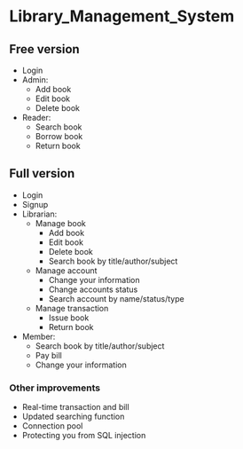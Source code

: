 # Library_Management_System
## Free version
- Login
- Admin: 
  - Add book
  - Edit book
  - Delete book
- Reader: 
  - Search book
  - Borrow book
  - Return book
## Full version
- Login
- Signup
- Librarian: 
  - Manage book
    - Add book
    - Edit book
    - Delete book
    - Search book by title/author/subject
  - Manage account
    - Change your information
    - Change accounts status
    - Search account by name/status/type
  - Manage transaction
    - Issue book
    - Return book
- Member: 
  - Search book by title/author/subject
  - Pay bill
  - Change your information
 ### Other improvements
 - Real-time transaction and bill
 - Updated searching function
 - Connection pool
 - Protecting you from SQL injection
